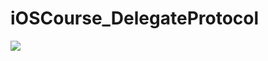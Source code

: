 # iOSCourse_DelegateProtocol
![](https://github.com/LittleHeap/iOSCourse_DelegateProtocol/blob/master/多界面传值UITests/demo.gif)
